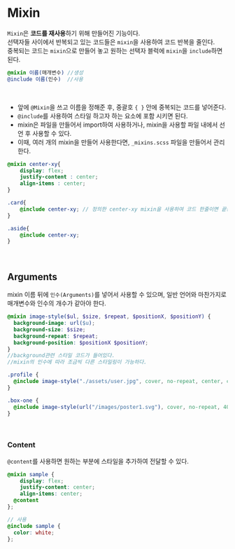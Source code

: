 # Mixin
`Mixin`은 **코드를 재사용**하기 위해 만들어진 기능이다. <br />
선택자들 사이에서 반복되고 있는 코드들은 `mixin`을 사용하여 코드 반복을 줄인다. <br />
중복되는 코드는 `mixin`으로 만들어 놓고 원하는 선택자 블럭에 `mixin`을 `include`하면 된다.
<br />

```scss
@mixin 이름(매개변수) //생성
@include 이름(인수)  //사용
```
<br />

- 앞에 `@Mixin`을 쓰고 이름을 정해준 후, 중괄호 `{ }` 안에 중복되는 코드를 넣어준다.
- `@include`를 사용하여 스타일 하고자 하는 요소에 포함 시키면 된다.
- mixin은 파일을 만들어서 import하여 사용하거나, mixin을 사용할 파일 내에서 선언 후 사용할 수 있다. 
- 이때, 여러 개의 mixin을 만들어 사용한다면, `_mixins.scss` 파일을 만들어서 관리한다.

```scss
@mixin center-xy{
	display: flex;
	justify-content : center;
	align-items : center;
}

.card{
	@include center-xy; // 정의한 center-xy mixin을 사용하여 코드 한줄이면 끝!
}

.aside{
	@include center-xy; 
}
```
<br />

## Arguments
mixin 이름 뒤에 `인수(Arguments)`를 넣어서 사용할 수 있으며, 일반 언어와 마찬가지로 매개변수와 인수의 개수가 같아야 한다. <br />

```scss
@mixin image-style($ul, $size, $repeat, $positionX, $positionY) {
  background-image: url($u);
  background-size: $size;
  background-repeat: $repeat;
  background-position: $positionX $positionY;
} 
//background관련 스타일 코드가 들어있다.
//mixin의 인수에 따라 조금씩 다른 스타일링이 가능하다.

.profile {
  @include image-style("./assets/user.jpg", cover, no-repeat, center, center);
}

.box-one {
  @include image-style(url("/images/poster1.svg"), cover, no-repeat, 40%, 50%);
}
```
<br />

### Content
`@content`를 사용하면 원하는 부분에 스타일을 추가하여 전달할 수 있다.
<br />

```scss
@mixin sample {
	display: flex;
	justify-content: center;
	align-items: center;
  @content
};

// 사용
@include sample {
  color: white;
};
```
